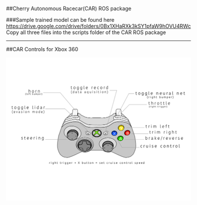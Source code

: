 ##Cherry Autonomous Racecar(CAR) ROS package

###Sample trained model can be found here
https://drive.google.com/drive/folders/0Bx1XHaRXk3kSY1pfaW9hOVU4RWc
<br/>
Copy all three files into the scripts folder of the CAR ROS package
<br/>
___
##CAR Controls for Xbox 360

![Alt text](controllerCAR.png "Title")

